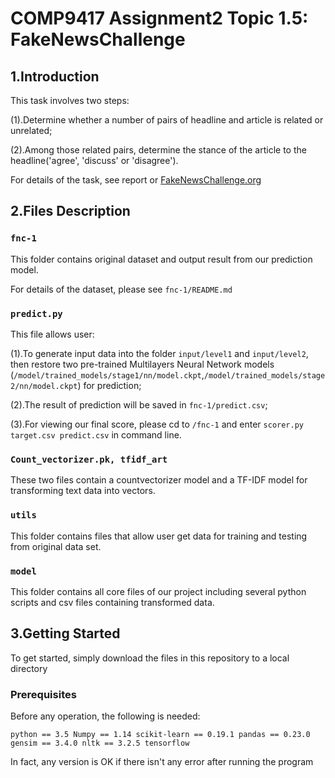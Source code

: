 
COMP9417 Assignment2 Topic 1.5: FakeNewsChallenge
===
1.Introduction
---
This task involves two steps: 

(1).Determine whether a number of pairs of headline and article is related or unrelated;

(2).Among those related pairs, determine the stance of the article to the headline('agree', 'discuss' or 'disagree').

For details of the task, see report or [FakeNewsChallenge.org](http://fakenewschallenge.org)

2.Files Description
---
### `fnc-1`

This folder contains original dataset and output result from our prediction model.

For details of the dataset, please see `fnc-1/README.md`
 
### `predict.py`

This file allows user:

(1).To generate input data into the folder `input/level1` and `input/level2`, then restore two pre-trained Multilayers Neural Network models (`/model/trained_models/stage1/nn/model.ckpt`,`/model/trained_models/stage2/nn/model.ckpt`) for prediction;

(2).The result of prediction will be saved in `fnc-1/predict.csv`;

(3).For viewing our final score, please cd to `/fnc-1` and enter `scorer.py target.csv predict.csv` in command line.

### `Count_vectorizer.pk, tfidf_art`

These two files contain a countvectorizer model and a TF-IDF model for transforming text data into vectors.

### `utils`

This folder contains files that allow user get data for training and testing from original data set.

### `model`

This folder contains all core files of our project including several python scripts and csv files containing transformed data.

3.Getting Started
---
To get started, simply download the files in this repository to a local directory

### Prerequisites

Before any operation, the following is needed:

`
python == 3.5
Numpy == 1.14
scikit-learn == 0.19.1
pandas == 0.23.0
gensim == 3.4.0
nltk == 3.2.5
tensorflow
`

In fact, any version is OK if there isn't any error after running the program
